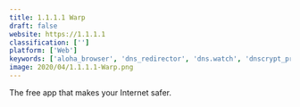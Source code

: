 ```yaml
---
title: 1.1.1.1 Warp
draft: false 
website: https://1.1.1.1
classification: ['']
platform: ['Web']
keywords: ['aloha_browser', 'dns_redirector', 'dns.watch', 'dnscrypt_protocol', 'freenom_world', 'nextdns', 'norton_connectsafe', 'nxfilter', 'opendns', 'opendns_dnscrypt_proxy', 'outline_by_alphabet', 'quad9', 'scoutdns', 'smart_dns_proxy', 'trust_dns', 'yandex.dns']
image: 2020/04/1.1.1.1-Warp.png
---
```

The free app that makes your Internet safer.